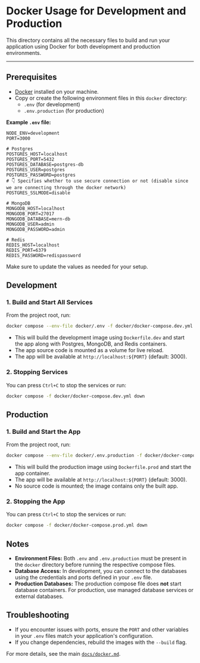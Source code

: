 # Docker Usage for Development and Production

This directory contains all the necessary files to build and run your application using Docker for both development and production environments.

---

## Prerequisites

- [Docker](https://docs.docker.com/get-docker/) installed on your machine.
- Copy or create the following environment files in this `docker` directory:
  - `.env` (for development)
  - `.env.production` (for production)

**Example `.env` file:**

```env
NODE_ENV=development
PORT=3000

# Postgres
POSTGRES_HOST=localhost
POSTGRES_PORT=5432
POSTGRES_DATABASE=postgres-db
POSTGRES_USER=postgres
POSTGRES_PASSWORD=postgres
# 👇 Specifies whether to use secure connection or not (disable since we are connecting through the docker network)
POSTGRES_SSLMODE=disable

# MongoDB
MONGODB_HOST=localhost
MONGODB_PORT=27017
MONGODB_DATABASE=mern-db
MONGODB_USER=admin
MONGODB_PASSWORD=admin

# Redis
REDIS_HOST=localhost
REDIS_PORT=6379
REDIS_PASSWORD=redispassword
```

Make sure to update the values as needed for your setup.

## Development

### 1. Build and Start All Services

From the project root, run:

```bash
docker compose --env-file docker/.env -f docker/docker-compose.dev.yml up --build
```

- This will build the development image using `Dockerfile.dev` and start the app along with Postgres, MongoDB, and Redis containers.
- The app source code is mounted as a volume for live reload.
- The app will be available at `http://localhost:${PORT}` (default: 3000).

### 2. Stopping Services

You can press `Ctrl+C` to stop the services or run:

```bash
docker compose -f docker/docker-compose.dev.yml down
```

## Production

### 1. Build and Start the App

From the project root, run:

```bash
docker compose --env-file docker/.env.production -f docker/docker-compose.prod.yml up --build
```

- This will build the production image using `Dockerfile.prod` and start the app container.
- The app will be available at `http://localhost:${PORT}` (default: 3000).
- No source code is mounted; the image contains only the built app.

### 2. Stopping the App

You can press `Ctrl+C` to stop the services or run:

```bash
docker compose -f docker/docker-compose.prod.yml down
```

## Notes

- **Environment Files:** Both `.env` and `.env.production` must be present in the `docker` directory before running the respective compose files.
- **Database Access:** In development, you can connect to the databases using the credentials and ports defined in your `.env` file.
- **Production Databases:** The production compose file does **not** start database containers. For production, use managed database services or external databases.

## Troubleshooting

- If you encounter issues with ports, ensure the `PORT` and other variables in your `.env` files match your application's configuration.
- If you change dependencies, rebuild the images with the `--build` flag.

For more details, see the main [`docs/docker.md`](../docs/docker.md).
